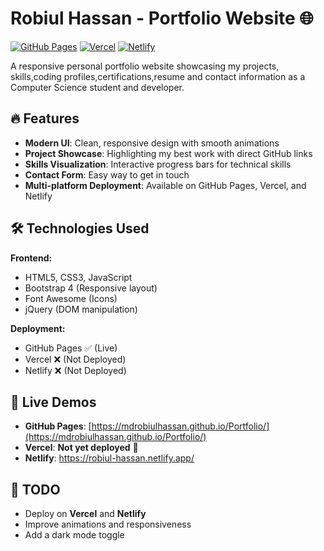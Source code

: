 # Robiul Hassan - Portfolio Website 🌐

[![GitHub Pages](https://img.shields.io/badge/GitHub%20Pages-Live-brightgreen)](https://mdrobiulhassan.github.io/Portfolio/)
[![Vercel](https://img.shields.io/badge/Vercel-Not%20Deployed-red)]()
[![Netlify](https://img.shields.io/badge/Netlify-%20Deployed-green)](https://robiul-hassan.netlify.app/)

A responsive personal portfolio website showcasing my projects, skills,coding profiles,certifications,resume and contact information as a Computer Science student and developer.

## 🔥 Features

- **Modern UI**: Clean, responsive design with smooth animations
- **Project Showcase**: Highlighting my best work with direct GitHub links
- **Skills Visualization**: Interactive progress bars for technical skills
- **Contact Form**: Easy way to get in touch
- **Multi-platform Deployment**: Available on GitHub Pages, Vercel, and Netlify

## 🛠 Technologies Used

**Frontend:**
- HTML5, CSS3, JavaScript
- Bootstrap 4 (Responsive layout)
- Font Awesome (Icons)
- jQuery (DOM manipulation)

**Deployment:**
- GitHub Pages ✅ (Live)
- Vercel ❌ (Not Deployed)
- Netlify ❌ (Not Deployed)

## 🚀 Live Demos

- **GitHub Pages**: [https://mdrobiulhassan.github.io/Portfolio/](https://mdrobiulhassan.github.io/Portfolio/)
- **Vercel**: **Not yet deployed** 🚀
- **Netlify**: https://robiul-hassan.netlify.app/

## 📝 TODO
- Deploy on **Vercel** and **Netlify**
- Improve animations and responsiveness
- Add a dark mode toggle
